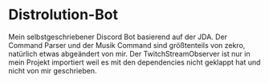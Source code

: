 # Distrolution-Bot
Mein selbstgeschriebener Discord Bot basierend auf der JDA.
Der Command Parser und der Musik Command sind größtenteils von zekro, natürlich etwas abgeändert von mir.
Der TwitchStreamObserver ist nur in mein Projekt importiert weil es mit den dependencies nicht geklappt hat und nicht von mir geschrieben.
